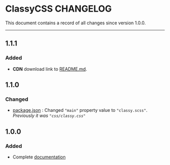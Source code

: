 # ClassyCSS CHANGELOG

This document contains a record of all changes since version 1.0.0.

---

## 1.1.1

### Added

- **CDN** download link to [README.md](https://github.com/dasShounak/ClassyCSS/#installation).

## 1.1.0

### Changed

- [package.json](https://github.com/dasShounak/ClassyCSS/blob/master/package.json) : Changed `"main"` property value to `"classy.scss"`.
  _Previously it was `"css/classy.css"`_

## 1.0.0

### Added

- Complete [documentation](https://github.com/dasShounak/ClassyCSS/wiki)

